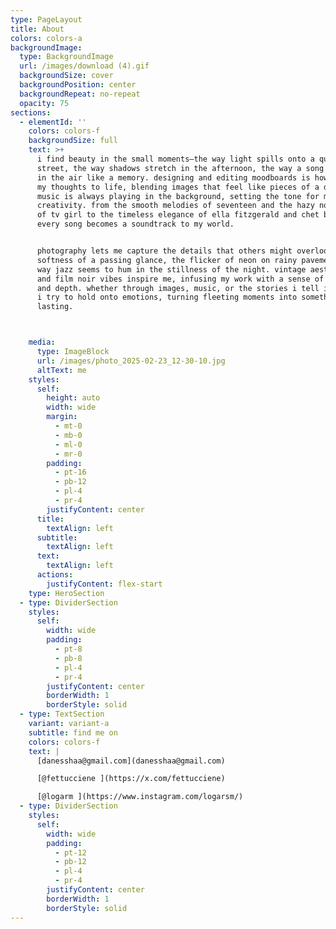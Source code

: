 ```yaml
---
type: PageLayout
title: About
colors: colors-a
backgroundImage:
  type: BackgroundImage
  url: /images/download (4).gif
  backgroundSize: cover
  backgroundPosition: center
  backgroundRepeat: no-repeat
  opacity: 75
sections:
  - elementId: ''
    colors: colors-f
    backgroundSize: full
    text: >+
      i find beauty in the small moments—the way light spills onto a quiet
      street, the way shadows stretch in the afternoon, the way a song lingers
      in the air like a memory. designing and editing moodboards is how i bring
      my thoughts to life, blending images that feel like pieces of a dream.
      music is always playing in the background, setting the tone for my
      creativity. from the smooth melodies of seventeen and the hazy nostalgia
      of tv girl to the timeless elegance of ella fitzgerald and chet baker,
      every song becomes a soundtrack to my world.


      photography lets me capture the details that others might overlook—the
      softness of a passing glance, the flicker of neon on rainy pavement, the
      way jazz seems to hum in the stillness of the night. vintage aesthetics
      and film noir vibes inspire me, infusing my work with a sense of nostalgia
      and depth. whether through images, music, or the stories i tell in my art,
      i try to hold onto emotions, turning fleeting moments into something
      lasting.



    media:
      type: ImageBlock
      url: /images/photo_2025-02-23_12-30-10.jpg
      altText: me
    styles:
      self:
        height: auto
        width: wide
        margin:
          - mt-0
          - mb-0
          - ml-0
          - mr-0
        padding:
          - pt-16
          - pb-12
          - pl-4
          - pr-4
        justifyContent: center
      title:
        textAlign: left
      subtitle:
        textAlign: left
      text:
        textAlign: left
      actions:
        justifyContent: flex-start
    type: HeroSection
  - type: DividerSection
    styles:
      self:
        width: wide
        padding:
          - pt-8
          - pb-8
          - pl-4
          - pr-4
        justifyContent: center
        borderWidth: 1
        borderStyle: solid
  - type: TextSection
    variant: variant-a
    subtitle: find me on
    colors: colors-f
    text: |
      [danesshaa@gmail.com](danesshaa@gmail.com)

      [@fettucciene ](https://x.com/fettucciene)

      [@logarm ](https://www.instagram.com/logarsm/)
  - type: DividerSection
    styles:
      self:
        width: wide
        padding:
          - pt-12
          - pb-12
          - pl-4
          - pr-4
        justifyContent: center
        borderWidth: 1
        borderStyle: solid
---
```

